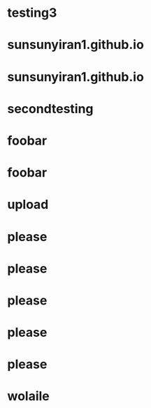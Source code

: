 # testing3
# sunsunyiran1.github.io
# sunsunyiran1.github.io
# secondtesting
# foobar
# foobar
# upload
# please
# please
# please
# please
# please
# wolaile

